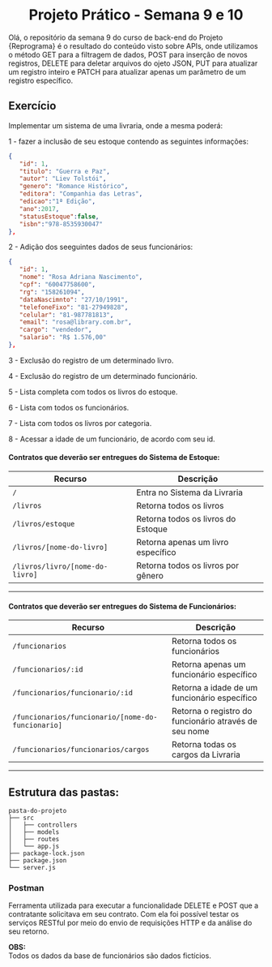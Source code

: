 <h1 align="center">Projeto Prático - Semana 9 e 10</h1>

Olá, o repositório da semana 9 do curso de back-end do Projeto {Reprograma} é o resultado do conteúdo visto sobre APIs, onde utilizamos o método GET para a filtragem de dados, POST para inserção de novos registros, DELETE para deletar arquivos do ojeto JSON, PUT para atualizar um registro inteiro e PATCH para atualizar apenas um parâmetro de um registro específico.

## Exercício

Implementar um sistema de uma livraria, onde a mesma poderá:

1 - fazer a inclusão de seu estoque contendo as seguintes informações: 

```json
{  
   "id": 1,
   "titulo": "Guerra e Paz",
   "autor": "Liev Tolstói",
   "genero": "Romance Histórico",
   "editora": "Companhia das Letras", 
   "edicao":"1ª Edição",
   "ano":2017,
   "statusEstoque":false,
   "isbn":"978-8535930047"
},
```

2 - Adição dos seeguintes dados de seus funcionários:

```json
{  
   "id": 1,
   "nome": "Rosa Adriana Nascimento",
   "cpf": "60047758600",
   "rg": "158261094",
   "dataNascimnto": "27/10/1991",
   "telefoneFixo": "81-27949828",
   "celular": "81-987781813",
   "email": "rosa@library.com.br",
   "cargo": "vendedor",
   "salario": "R$ 1.576,00"
},
```

3 - Exclusão do registro de um determinado livro.

4 - Exclusão do registro de um determinado funcionário.

5 - Lista completa com todos os livros do estoque.

6 - Lista com todos os funcionários.

7 - Lista com todos os livros por categoria.

8 - Acessar a idade de um funcionário, de acordo com seu id.

#### Contratos que deverão ser entregues do Sistema de Estoque:

| Recurso                                  | Descrição                            |
| ---------------------------------------- | ------------------------------------ |
| `/`                                      | Entra no Sistema da Livraria         |
| `/livros`                                | Retorna todos os livros              |
| `/livros/estoque`                        | Retorna todos os livros do Estoque   |
| `/livros/[nome-do-livro]`                | Retorna apenas um livro específico   |
| `/livros/livro/[nome-do-livro]`          | Retorna todos os livros por gênero   |

---

#### Contratos que deverão ser entregues do Sistema de Funcionários:

| Recurso                                          | Descrição                                  
| -------------------------------------------------| ------------------------------------------------------------|
| `/funcionarios`                                  | Retorna todos os funcionários                               |
| `/funcionarios/:id`                              | Retorna apenas um funcionário específico                    |
| `/funcionarios/funcionario/:id`                  | Retorna a idade de um funcionário específico                |
| `/funcionarios/funcionario/[nome-do-funcionario]`| Retorna o registro do funcionário através de seu nome       |
| `/funcionarios/funcionarios/cargos`              | Retorna todas os cargos da Livraria                         |

---

## Estrutura das pastas:

```
pasta-do-projeto
├── src
│   ├── controllers
│   ├── models
│   ├── routes
│   └── app.js
├── package-lock.json
├── package.json
└── server.js
```

### Postman

Ferramenta utilizada para executar a funcionalidade DELETE e POST que a contratante solicitava em seu contrato. Com ela foi possível testar os serviços RESTful por meio do envio de requisições HTTP e da análise do seu retorno.

**OBS:**
<br>
Todos os dados da base de funcionários são dados fictícios.
